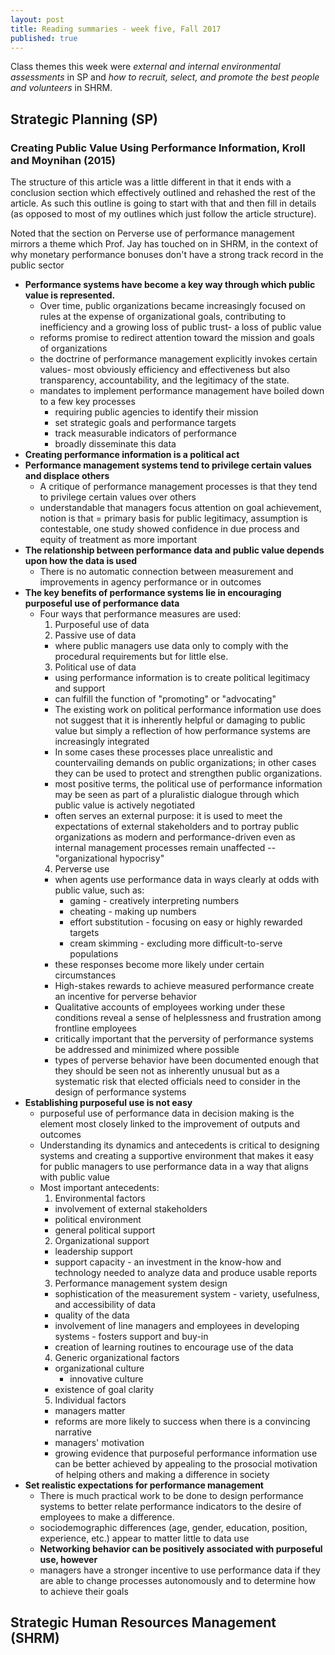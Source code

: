 ```yaml
---
layout: post
title: Reading summaries - week five, Fall 2017
published: true
---
```


Class themes this week were _external and internal environmental assessments_ in SP and _how to recruit, select, and promote the best people and volunteers_ in SHRM.

## Strategic Planning (SP)

### Creating Public Value Using Performance Information, Kroll and Moynihan (2015)

The structure of this article was a little different in that it ends with a conclusion section which effectively outlined and rehashed the rest of the article. As such this outline is going to start with that and then fill in details (as opposed to most of my outlines which just follow the article structure).

Noted that the section on Perverse use of performance management mirrors a theme which Prof. Jay has touched on in SHRM, in the context of why monetary performance bonuses don't have a strong track record in the public sector

* <b>Performance systems have become a key way through which public value is represented.</b>
  * Over time, public organizations became increasingly focused on rules at the expense of organizational goals, contributing to inefficiency and a growing loss of public trust- a loss of public value
  * reforms promise to redirect attention toward the mission and goals of organizations
  * the doctrine of performance management explicitly invokes certain values- most obviously efficiency and effectiveness but also transparency, accountability, and the legitimacy of the state.
  * mandates to implement performance management have boiled down to a few key processes
    * requiring public agencies to identify their mission
    * set strategic goals and performance targets
    * track measurable indicators of performance
    * broadly disseminate this data
* <b>Creating performance information is a political act</b>
* <b>Performance management systems tend to privilege certain values and displace others</b>
  * A critique of performance management processes is that they tend to privilege certain values over others
  * understandable that managers focus attention on goal achievement, notion is that = primary basis for public legitimacy, assumption is contestable, one study showed confidence in due process and equity of treatment as more important
* <b>The relationship between performance data and public value depends upon how the data is used</b>
  * There is no automatic connection between measurement and improvements in agency performance or in outcomes
* <b>The key benefits of performance systems lie in encouraging purposeful use of performance data</b>
  * Four ways that performance measures are used:
    1. Purposeful use of data
    2. Passive use of data
      * where public managers use data only to comply with the procedural requirements but for little else.
    3. Political use of data
      * using performance information is to create political legitimacy and support
      * can fulfill the function of "promoting" or "advocating"
      * The existing work on political performance information use does not suggest that it is inherently helpful or damaging to public value but simply a reflection of how performance systems are increasingly integrated
      * In some cases these processes place unrealistic and countervailing demands on public organizations; in other cases they can be used to protect and strengthen public organizations.
      * most positive terms, the political use of performance information may be seen as part of a pluralistic dialogue through which public value is actively negotiated
      * often serves an external purpose: it is used to meet the expectations of external stakeholders and to portray public organizations as modern and performance-driven even as internal management processes remain unaffected -- "organizational hypocrisy"
    4. Perverse use
      * when agents use performance data in ways clearly at odds with public value, such as:
        * gaming - creatively interpreting numbers
        * cheating - making up numbers
        * effort substitution - focusing on easy or highly rewarded targets
        * cream skimming - excluding more difficult-to-serve populations
      * these responses become more likely under certain circumstances
      * High-stakes rewards to achieve measured performance create an incentive for perverse behavior
      * Qualitative accounts of employees working under these conditions reveal a sense of helplessness and frustration among frontline employees
      * critically important that the perversity of performance systems be addressed and minimized where possible
      * types of perverse behavior have been documented enough that they should be seen not as inherently unusual but as a systematic risk that elected officials need to consider in the design of performance systems
* <b>Establishing purposeful use is not easy</b>
  * purposeful use of performance data in decision making is the element most closely linked to the improvement of outputs and outcomes
  * Understanding its dynamics and antecedents is critical to designing systems and creating a supportive environment that makes it easy for public managers to use performance data in a way that aligns with public value
  * Most important antecedents:
    1. Environmental factors
      * involvement of external stakeholders
      * political environment
      * general political support
    2. Organizational support
      * leadership support
      * support capacity - an investment in the know-how and technology needed to analyze data and produce usable reports
    3. Performance management system design
      * sophistication of the measurement system - variety, usefulness, and accessibility of data
      * quality of the data
      * involvement of line managers and employees in developing systems - fosters support and buy-in
      * creation of learning routines to encourage use of the data
    4. Generic organizational factors
      * organizational culture
        * innovative culture
      * existence of goal clarity
    5. Individual factors
      * managers matter
      * reforms are more likely to success when there is a convincing narrative
      * managers' motivation
      * growing evidence that purposeful performance information use can be better achieved by appealing to the prosocial motivation of helping others and making a difference in society  
* <b>Set realistic expectations for performance management</b>
  * There is much practical work to be done to design performance systems to better relate performance indicators to the desire of employees to make a difference.
  * sociodemographic differences (age, gender, education, position, experience, etc.) appear to matter little to data use
  * **Networking behavior can be positively associated with purposeful use, however**
  * managers have a stronger incentive to use performance data if they are able to change processes autonomously and to determine how to achieve their goals


## Strategic Human Resources Management (SHRM)

###  
